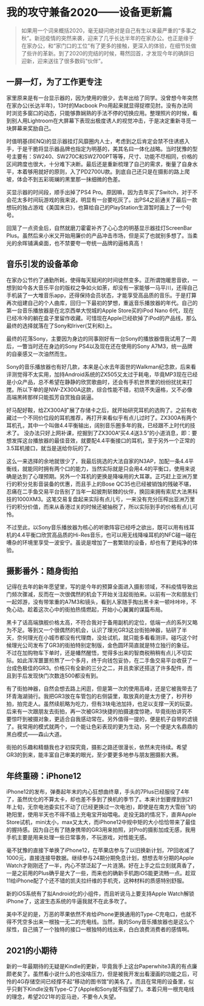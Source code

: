 # 我的攻守兼备2020——设备更新篇

>  如果用一个词来概括2020，毫无疑问绝对是自己有生以来最严重的“多事之秋”。新冠疫情的突然来袭，迎来了几乎长达半年的在家办公。也正是缘于在家办公，和“家门口的工位”有了更多的接触，更深入的体验，在细节处做了些许的革新。到了2020的完结的时候，蓦然回首，才发现今年的确辞旧迎新，迎来送往了很多数码“伙伴”。

## 一屏一灯，为了工作更专注

家里原来是有一台显示器的，因为使用的很少，去年出给了同学。没曾想今年突然在家办公(长达半年)，13吋的Macbook Pro用起来就显得捉襟见肘。没有办法同时浏览多窗口的动态，只能够靠娴熟的手法不停的切换应用。整理照片的时候，看到别人用Lightroom在大屏幕下表现出极度诱人的视觉冲击，于是决定重新寻觅一块屏幕来奖励自己。

时值明基(BENQ)的显示器挂灯风靡圈内人士，考虑到之后肯定会禁不住诱惑入手，于是干脆将显示器品牌也指定为明基的，美其名曰一体化战略。当时犹豫的型号主要有：SW240、SW270C和SW2700PT等等，尺寸、功能不尽相同，价格的区间跨度也很大，十分难下决断。最后还是重新梳理了自己的需求，衡量了自身水平，本着够用就好的原则，入了PD2700U款。到底自己还只是在摄影的路上爬坡，体会不到五彩斑斓的黑里那一抹细微的色差。

买显示器的时间段，顺手出掉了PS4 Pro。原因嘛，因为去年买了Switch，对于不会花太多时间玩游戏的我来说，明显有一台要吃灰了。出PS4之前通关了最后一款想玩的独占游戏《美国末日》，也算给自己的PlayStation生涯暂时画上了一个句号。

回笼了一点资金后，自然就磨刀霍霍补齐了心心念的明基显示器挂灯ScreenBar Plus。虽然后来小米又开始用廉价的产品冲击市场，但是买了也就别多想了。当柔光的余晖铺满桌面，也不禁要夸一夸统一品牌的逼格真高！ 

## 音乐引发的设备革命

在家办公节约了通勤所耗，使得每天赋闲的时间徒然变多。正所谓饱暖思音欲，一想到如今各大音乐平台的版权之争如火如荼，却没有一家能够一马平川，还得自己手机装了一大堆音乐app，还得保持会员状态，才能享受高品质的音乐。于是打算再次组建自己的个人曲库，回归一下最初的梦想，重返音乐播放器的年代。自己的第一台音乐播放器是在北京西单大悦城的Apple Store买的iPod Nano 6代，现在已经冷冷的躺在盒子里留作收藏。可惜现在Apple已经砍掉了iPod的产品线，那么最终的选择就落在了Sony和Iriver(艾利和)上。

最终的花落Sony，主要因为身边的同事刚好有一台Sony的播放器借我试用了一周后，一瞥当时还在身边的Sony PS4以及现在还在使用的Sony A7M3，统一品牌的自豪感又一次油然而生。

Sony的音乐播放器也有好几款，本来是心水去年面世的Walkman纪念款，后来看评测觉得不太实用，加持Android系统的ZX505又太过于耗电，毕竟MP3现在已经是小众产品，总不希望在静静的欣赏歌曲时，还会有手机世界里的纷纷扰扰来打搅。所以下单的是NW-ZX300A这款，综合性能不错，初烧不失逼格，又不必像高端黑砖那样只能孤芳自赏独自装逼。

好马配好鞍，给ZX300A扩展了存储卡之后，就开始研究耳机的选购了。之前有收藏过一个不同价位段的耳机推荐，再打开来看似乎有点儿过时了。ZX300A有两个耳机孔，其中一个叫做4.4平衡输出，阔别音乐圈多年的我，已经跟不上时代的技术了。 没办法只好上网补课，挖掘到了ZX300A“买4.4送3.5”的小道消息，即：要想发挥这台播放器的最佳音效，就要配4.4平衡接口的耳机，至于另外一个正常的3.5耳机接口，就当是送给你玩的了。

这么一来选择的余地就很少了，我最后挑选的大法自家的N3AP，加配一条4.4平衡线，就能同时拥有两个口的能力，当然实际就是只会用4.4的平衡口，使用来说确是达到了心理预期。另外一个耳机的更换是降噪用的大耳罩。正巧赶上亚洲万里行的积分兑影音装备的优惠，而且手上的Bose QC35也已经被销蚀的残破不堪，忍痛在二手鱼交易平台告别了当年一起披荆斩棘的伙伴，换回来拥有索尼大法黑科技的1000XM3。这笔交易复盘起来实际有点儿亏，一来没有充分压榨出亚洲万里行的积分价值，而来从香港过关的时候还被抽税了，所以实际到手的价格有点儿可怜。

不过至此，以Sony音乐播放器为核心的听歌阵容已经呼之欲出，既可以用有线耳机的4.4平衡口欣赏高品质的Hi-Res音乐，也可以用无线降噪耳机的NFC碰一碰在嘈杂的环境里享受一波安宁。虽说是增加了一套繁琐的设备，却也有了更纯净的体验。

## 摄影番外：随身街拍

记得在去年的新年愿望里，写的是今年的预算全面进入摄影领域，不料疫情导致出门频次骤减，反而在一次很偶然的机会下开始关注起街拍来。以前有一次和朋友们一起郊游，没有带笨重的A7M3和镜头，看到人家随手掏出黑卡来一顿咔咔咔，不免心动。趁着这次心中的街拍热情燃起，开始小心翼翼的谋篇布局。

黑卡了话高端旗舰价格太高，不符合我对于备用副机的定位，低端一点的系列又略为不足。等到又一个很偶然的机会，认识了理光GR3这台街拍神器，钻研了半天，奈何理光在小城市都没有代理商，没处试机，就只能多看看测评。碰巧这个时候理光公司发布了GR3的街拍特别定制版，金色圆环简直就是特立独行的象征。不过在加购物车下单时，还是幡然醒悟，觉得多出来的智商税稍稍有点儿不切实际。如此浑浑噩噩煎熬了一个多月，终于向钱包妥协，在二手鱼交易平台收获了一台成色极佳的GR3。价格只有全新的三分之二，并且卖家还搭送了许多配件，而且到手后发现快门次数连500都没有到。

有了街拍神器，自然会想去路上闲逛，但是第一次的使用高峰，还是它被我带去了环青海湖骑行。我把GR3放在车管包的右侧袋里，取放真的是太方便了，秒开秒拍，拍完走人。虽然续航略为吃力，但有3块电池加持，也足以支撑一天的玩耍。后来有一次跟朋友去街拍，再一次被GR3快捷的拍摄速度惊艳，毕竟街拍讲究不要惊吓到被摄对象，更适合自我感动常在。另外值得一提的，便是机子自带的滤镜了。我常用的模式就两个，一个能让色彩表现的更为生动，另一个便是大名鼎鼎的黑白模式——森山大道。

街拍的乐趣和精髓我也才初探究竟，摄影之路还很漫长，依然未完待续。希望GR3的到来，能丰富自己审美的眼光，至少要更多地参与朋友圈摄影大赛。

## 年终重磅：iPhone12

iPhone12的发布，弹奏起年末的内心狂想曲终章，手头的7Plus已经服役了4年了，虽然优化的不算太卡，却也差不多到了换机的季节了。本来计划要撑到到21年上旬，无奈电池委实扛不动了(已经更换过一次电池)，即使是在南方大雪纷飞的艳阳里，使用半天也不得不插上充电宝开始喂电。走投无路的情况下，直奔Apple Store试机，mini太小，max又太大，而iPhone12中规中矩的大小恰恰带来了最佳的握持感。因为自己有了随身携带的GR3用来拍照，对Pro的摄影加成无感，我用手机主要是用来处理一些日常事务，不玩游戏，对性能无感。

毫不犹豫的直接下单换了iPhone12，在苹果店参与了以旧换新计划，7P回收减了1000元，直接连接导数据。继续参与24期分期免息计划，想想去年分期的Apple Watch才刚刚还了一半，内心不禁泛起了一片涟漪。好在上手之后立刻就真香了，一是之前用的Plus确乎是大了一些，而来也的确新手机跑iOS能更流畅一点。趁双11给iPhone配了个还不错的凯夫拉纤维的手机壳，这种材料的质感特别舒服。

新的iOS系统有了拟Android化的小组件，而且听说马上要支持Apple Watch解锁iPhone了，这波生态系统的牛逼我就不在此多吹了。

美中不足的是，万恶的苹果依然不肯给iPhone更换通用的Type-C充电口，也就不得不凭空多出来一根独一无二的充电线。当然，我的Sony音乐播放器也是这么个尿性，自己搞了一个独特的接口一根独特的线出来，白白浪费消费者的感情啊。

## 2021的小期待

新的一年最期待的无疑是Kindle的更新，毕竟我手上这台Paperwhite3真的有点廉颇老矣了。虽然看小说什么的也没啥压力，但是被我开发出看漫画的功能之后，可怜的4G存储空间已经撑不起“移动的图书馆”的美名了。而且在常用的设备里，似乎只剩下Kindle没有Type-C了(Apple和Sony就不指望了)。本着只用一根充电线的理念，希望2021年的亚马逊，不要令人失望。



